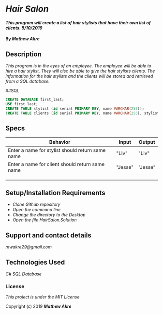# _Hair Salon_

#### _This program will create a list of hair stylists that have their own list of clients. 5/10/2019_

#### By _**Mathew Akre**_

## Description

_This program is in the eyes of an employee. The employee will be able to hire a hair stylist. They will also be able to give the hair stylists clients. The information for the hair stylists and the clients will be stored and retrieved from a SQL database._

##SQL
```sql
CREATE DATABASE first_last;
USE first_last;
CREATE TABLE stylist (id serial PRIMARY KEY, name VARCHAR(255));
CREATE TABLE clients (id serial PRIMARY KEY, name VARCHAR(255), stylist_id INT(11));
```

## Specs
|Behavior|Input|Output|
|-|-|-|
|Enter a name for stylist should return same name|"Liv"|"Liv"|
|Enter a name for client should return same name|"Jesse"|"Jesse"|
||||
||||
||||



## Setup/Installation Requirements

* _Clone Github repository_
* _Open the command line_
* _Change the directory to the Desktop_
* _Open the file HairSalon.Solution_

## Support and contact details

_mwakre29@gmail.com_

## Technologies Used

_C#_
_SQL Database_

### License

*This project is under the MIT License*

Copyright (c) 2019 **_Mathew Akre_**
